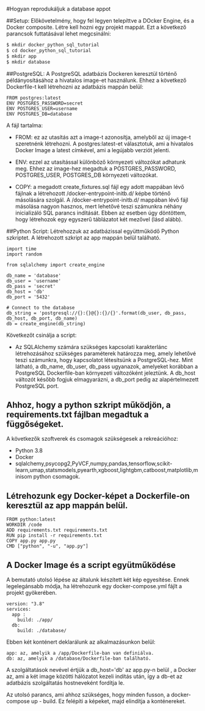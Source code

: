 #Hogyan reprodukáljuk a database appot

##Setup:
Előkövetelmény, hogy fel legyen telepíttve a DOcker Engine, és a Docker composite.
Létre kell hozni egy projekt mappát. Ezt a következő parancsok futtatásával lehet megcsinálni:
```s
$ mkdir docker_python_sql_tutorial
$ cd docker_python_sql_tutorial
$ mkdir app
$ mkdir database
```

##PostgreSQL:
A PostgreSQL adatbázis Dockeren keresztül történő példányosításához a hivatalos image-et használunk. Ehhez a következő Dockerfile-t kell létrehozni az adatbázis mappán belül:
```
FROM postgres:latest
ENV POSTGRES_PASSWORD=secret
ENV POSTGRES_USER=username
ENV POSTGRES_DB=database
```

A fájl tartalma:

+ FROM: ez az utasítás azt a image-t azonosítja, amelyből az új image-t szeretnénk létrehozni. A postgres:latest-et választotuk, ami a hivatalos Docker Image a latest címkével, ami a legújabb verziót jelenti.
  
+ ENV: ezzel az utasítással különböző környezeti változókat adhatunk meg. Ehhez az image-hez megadtuk a POSTGRES_PASSWORD, POSTGRES_USER, POSTGRES_DB környezeti változókat.
  
+ COPY: a megadott create_fixtures.sql fájl egy adott mappában lévő fájlnak a létrehozott /docker-entrypoint-initb.d/ képbe történő másolására szolgál.
A /docker-entrypoint-initb.d/ mappában lévő fájl másolása nagyon hasznos, mert lehetővé teszi számunkra néhány inicializáló SQL parancs indítását. Ebben az esetben úgy döntöttem, hogy létrehozok egy egyszerű táblázatot két mezővel (lásd alább).

##Python Script:
Létrehozzuk az adatbázissal együttműködő Python szkriptet. A létrehozott szkript az app mappán belül található.
```
import time
import random

from sqlalchemy import create_engine

db_name = 'database'
db_user = 'username'
db_pass = 'secret'
db_host = 'db'
db_port = '5432'

# Connect to the database
db_string = 'postgresql://{}:{}@{}:{}/{}'.format(db_user, db_pass, db_host, db_port, db_name)
db = create_engine(db_string)

```

Következőt csinálja a script:

+  Az SQLAlchemy számára szükséges kapcsolati karakterlánc létrehozásához szükséges paraméterek határozza meg, amely lehetővé teszi számunkra, hogy kapcsolatot létesítsünk a PostgreSQL-hez. Mint látható, a db_name, db_user, db_pass ugyanazok, amelyeket korábban a PostgreSQL Dockerfile-ban környezeti változóként jeleztünk. A db_host változót később fogjuk elmagyarázni, a db_port pedig az alapértelmezett PostgreSQL port.

## Ahhoz, hogy a python szkript működjön, a requirements.txt fájlban megadtuk a függőségeket.

A következők szoftverek és csomagok szükségesek a rekreációhoz:

+  Python 3.8
+  Docker
+  sqlalchemy,psycopg2,PyVCF,numpy,pandas,tensorflow,scikit-learn,umap,statsmodels,pyearth,xgboost,lightgbm,catboost,matplotlib,minisom python csomagok.

## Létrehozunk egy Docker-képet a Dockerfile-on keresztül az app mappán belül.

```
FROM python:latest
WORKDIR /code
ADD requirements.txt requirements.txt
RUN pip install -r requirements.txt
COPY app.py app.py
CMD ["python", "-u", "app.py"]
```

## A Docker Image és a script együtműködése

A bemutató utolsó lépése az általunk készített két kép egyesítése. Ennek legelegánsabb módja, ha létrehozunk egy docker-compose.yml fájlt a projekt gyökerében.

```
version: "3.8"
services:
  app :
    build: ./app/
  db:
    build: ./database/
```

Ebben két konténert deklarálunk az alkalmazásunkon belül:

    app: az, amelyik a /app/Dockerfile-ban van definiálva.
    db: az, amelyik a /database/Dockerfile-ban található.

A szolgáltatások nevével értjük a db_host='db' az app.py-n belül , a Docker az, ami a két image közötti hálózatot kezeli indítás után, így a db-et az adatbázis szolgáltatás hostneveként fordítja le.

Az utolsó parancs, ami ahhoz szükséges, hogy minden fusson, a docker-compose up - build. Ez felépíti a képeket, majd elindítja a konténereket.
